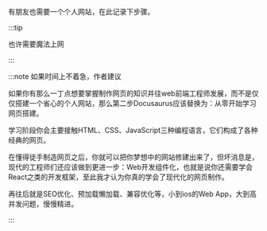 



有朋友也需要一个个人网站，在此记录下步骤。

:::tip

也许需要魔法上网

:::

:::note 如果时间上不着急，作者建议

如果你有那么一丁点想要掌握制作网页的知识并往web前端工程师发展，而不是仅仅搭建一个省心的个人网站，那么第二步Docusaurus应该替换为：从零开始学习网页搭建。

学习阶段你会主要接触HTML、CSS、JavaScript三种编程语言，它们构成了各种经典的网页。

在懂得徒手制造网页之后，你就可以把你梦想中的网站修建出来了，但坏消息是，现代的工程师们还应该做到更进一步：Web开发组件化，也就是说你还需要学会React之类的开发框架，至此我才认为你真的学会了现代化的网页制作。

再往后就是SEO优化、预加载懒加载、兼容优化等，小到ios的Web App，大到高并发问题，慢慢精进。

:::

